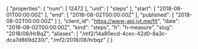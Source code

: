 {
  "properties": {
    "num": [
      12472
    ],
    "unit": [
      "steps"
    ],
    "start": [
      "2018-08-01T00:00:00Z"
    ],
    "end": [
      "2018-08-02T00:00:00Z"
    ],
    "published": [
      "2018-08-02T00:00:00Z"
    ]
  },
  "client_id": "https://www-api.jvt.me/fit",
  "date": "2018-08-02T00:00:00Z",
  "kind": "steps",
  "h": "h-measure",
  "slug": "2018/08/HrBqZ",
  "aliases": [
    "/mf2/14a80ecd-4cec-42d0-8a3c-dca7d869d230/",
    "/mf2/2018/08/hrbqz"
  ]
}
